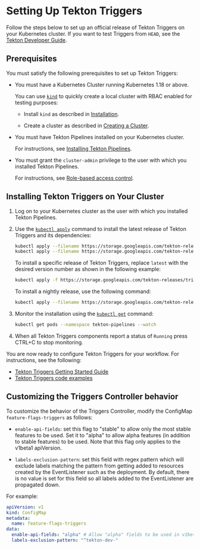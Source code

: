 

<!--
---
linkTitle: "Setting Up Tekton Triggers"
weight: 2
---
-->
# Setting Up Tekton Triggers

Follow the steps below to set up an official release of Tekton Triggers on your Kubernetes cluster.
If you want to test Triggers from `HEAD`, see the
[Tekton Developer Guide](https://github.com/tektoncd/triggers/blob/main/DEVELOPMENT.md#install-triggers).

## Prerequisites

You must satisfy the following prerequisites to set up Tekton Triggers:

* You must have a Kubernetes Cluster running Kubernetes 1.18 or above.

  You can use [`kind`](https://kind.sigs.k8s.io/) to quickly create a local cluster with RBAC enabled for testing purposes:

  * Install `kind` as described in [Installation](https://kind.sigs.k8s.io/docs/user/quick-start/#installation).

  * Create a cluster as described in [Creating a Cluster](https://kind.sigs.k8s.io/docs/user/quick-start/#creating-a-cluster).

* You must have Tekton Pipelines installed on your Kubernetes cluster.

  For instructions, see [Installing Tekton Pipelines](https://github.com/tektoncd/pipeline/blob/master/docs/install.md).

* You must grant the `cluster-admin` privilege to the user with which you installed Tekton Pipelines.

  For instructions, see [Role-based access control](https://cloud.google.com/kubernetes-engine/docs/how-to/role-based-access-control#prerequisites_for_using_role-based_access_control).

## Installing Tekton Triggers on Your Cluster

1. Log on to your Kubernetes cluster as the user with which you installed Tekton Pipelines.

1.  Use the [`kubectl apply`](https://kubernetes.io/docs/reference/generated/kubectl/kubectl-commands#apply) command to install the latest release of Tekton Triggers and its dependencies:

    ```bash
    kubectl apply --filename https://storage.googleapis.com/tekton-releases/triggers/latest/release.yaml
    kubectl apply --filename https://storage.googleapis.com/tekton-releases/triggers/latest/interceptors.yaml
    ```

    To install a specific release of Tekton Triggers, replace `latest` with the desired version number as shown in the following example:

    ```bash
    kubectl apply -f https://storage.googleapis.com/tekton-releases/triggers/previous/v0.1.0/release.yaml
    ```

    To install a nightly release, use the following command:

    ```bash
    kubectl apply --filename https://storage.googleapis.com/tekton-releases-nightly/triggers/latest/release.yaml
    ```

1.  Monitor the installation using the [`kubectl get`](https://kubernetes.io/docs/reference/generated/kubectl/kubectl-commands#get)
    command:

    ```bash
    kubectl get pods --namespace tekton-pipelines --watch
    ```

1. When all Tekton Triggers components report a status of `Running` press CTRL+C to stop monitoring.

You are now ready to configure Tekton Triggers for your workflow. For instructions, see the following:

- [Tekton Triggers Getting Started Guide](https://github.com/tektoncd/triggers/tree/main/docs/getting-started)
- [Tekton Triggers code examples](https://github.com/tektoncd/triggers/tree/main/examples)

## Customizing the Triggers Controller behavior

To customize the behavior of the Triggers Controller, modify the ConfigMap `feature-flags-triggers` as follows:

- `enable-api-fields`: set this flag to "stable" to allow only the
most stable features to be used. Set it to "alpha" to allow alpha
features (in addition to stable features) to be used. Note that this flag only applies to the v1beta1 apiVersion.

- `labels-exclusion-pattern`: set this field with regex pattern which will 
exclude labels matching the pattern from getting added to resources created 
by the EventListener such as the deployment. By default, there is no value is set
for this field so all labels added to the EventListener are propagated down.

For example:

```yaml
apiVersion: v1
kind: ConfigMap
metadata:
  name: feature-flags-triggers
data:
  enable-api-fields: "alpha" # Allow "alpha" fields to be used in v1beta1 Triggers' resources. Defaults to "stable" features only.
  labels-exclusion-pattern: "^tekton-dev-"
```
